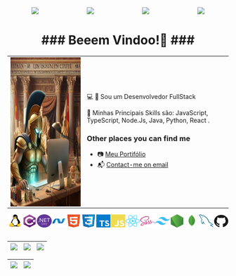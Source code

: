   <div style="display: flex; justify-content: space-around;">
  <a href="https://instagram.com/al_vieirah" target="_blank"><img src="https://img.shields.io/badge/-Instagram-%23E4405F?style=for-the-badge&logo=instagram&logoColor=white" target="_blank"></a>
    <a href="https://twitter.com/catar_sy" target="_blank"><img src="https://img.shields.io/badge/Twitter-1DA1F2?style=for-the-badge&logo=twitter&logoColor=white" target="_blank"></a> 
  <a href = "mailto:contatovieira.n55@gmail.com"><img src="https://img.shields.io/badge/-Gmail-%23333?style=for-the-badge&logo=gmail&logoColor=white" target="_blank"></a>
  <a href="https://www.linkedin.com/in/antoniov55" target="_blank"><img src="https://img.shields.io/badge/-LinkedIn-%230077B5?style=for-the-badge&logo=linkedin&logoColor=white" target="_blank"></a>   
  </div>
  
<h1 align="center">###  Beeem Vindoo!👋 ###</h1>

<table border="0" cellspacing="0" cellpadding="0">
  <tr>
    <td style="border: 0";>
        <img margin="10" align="center" alt="viz-pic" height="340" width="340" src="https://github.com/vieiran55/files_media/blob/main/news.jpg">
    </td>
    <td style="border: 0";>
      <p>
        💻 🔭 Sou um Desenvolvedor FullStack
      </p>
      <p>
        🌱 Minhas Principais Skills são: JavaScript, TypeScript, Node.Js, Java, Python, React . 
      </p>
      <h3>Other places you can find me</h3>
      <ul>
        <li>
          📷 <a href="https://antoniovieiradev.vercel.app">Meu Portifólio</a>
        </li>
        <li>
          📬 <a href=mailto:vieira.n55@gmail.com>Contact-me on email</a>
        </li>
      </ul>
    </td>
  </tr>
</table>

  
<div style="display: flex; justify-content: space-between;" align="center"> 
  <img align="center" alt="viz-HTML" height="30" width="40" src="https://github.com/devicons/devicon/blob/master/icons/linux/linux-original.svg">
  <img align="center" alt="viz-HTML" height="30" width="40" src="https://github.com/devicons/devicon/blob/master/icons/csharp/csharp-original.svg">
  <img align="center" alt="viz-HTML" height="30" width="40" src="https://github.com/devicons/devicon/blob/master/icons/dotnetcore/dotnetcore-original.svg">
  <img align="center" alt="viz-HTML" height="30" width="40" src="https://github.com/devicons/devicon/blob/master/icons/dot-net/dot-net-original.svg">
  <img align="center" alt="viz-HTML" height="30" width="40" src="https://raw.githubusercontent.com/devicons/devicon/master/icons/html5/html5-original.svg">
  <img align="center" alt="viz-CSS" height="30" width="40" src="https://raw.githubusercontent.com/devicons/devicon/master/icons/css3/css3-original.svg">
  <img align="center" alt="viz-Ts" height="30" width="40" src="https://raw.githubusercontent.com/devicons/devicon/master/icons/typescript/typescript-plain.svg">
  <img align="center" alt="viz-Js" height="30" width="40" src="https://raw.githubusercontent.com/devicons/devicon/master/icons/javascript/javascript-plain.svg">
  <img align="center" alt="viz-React" height="30" width="40" src="https://raw.githubusercontent.com/devicons/devicon/master/icons/react/react-original.svg">
  <img align="center" alt="viz-Sass" height="30" width="40" src="https://github.com/devicons/devicon/blob/master/icons/sass/sass-original.svg">
  <img align="center" alt="viz-Tail" height="30" width="40" src="https://github.com/devicons/devicon/blob/master/icons/tailwindcss/tailwindcss-plain.svg">
  <img align="center" alt="viz-Node" height="30" width="40" src="https://github.com/devicons/devicon/blob/master/icons/nodejs/nodejs-original.svg">
  <img align="center" alt="viz-Mongo" height="30" width="40" src="https://github.com/devicons/devicon/blob/master/icons/mongodb/mongodb-original.svg">
  <img align="center" alt="viz-Sql" height="30" width="40" src="https://github.com/devicons/devicon/blob/master/icons/mysql/mysql-original.svg">
  <img align="center" alt="viz-Git" height="30" width="40" src="https://github.com/devicons/devicon/blob/master/icons/github/github-original.svg"> 
</div>
</br>
  

| ![](http://github-profile-summary-cards.vercel.app/api/cards/stats?username=vieiran55&theme=nord_dark) | ![](http://github-profile-summary-cards.vercel.app/api/cards/repos-per-language?username=vieiran55&hide=Html&theme=nord_dark) | ![](http://github-profile-summary-cards.vercel.app/api/cards/most-commit-language?username=vieiran55&theme=nord_dark) |
| :-: | :-: | :-: |

| ![](http://github-profile-summary-cards.vercel.app/api/cards/profile-details?username=vieiran55&theme=nord_dark) | ![](https://github-readme-streak-stats.herokuapp.com/?user=vieiran55&hide_border=true&date_format=M%20j%5B%2C%20Y%5D&background=2D3742&stroke=2D3742&ring=6bbbca&fire=6bbbca&currStreakNum=fff&sideNums=6bbbca&currStreakLabel=6bbbca&sideLabels=fff&dates=fff) |
| :-: | :-: |

